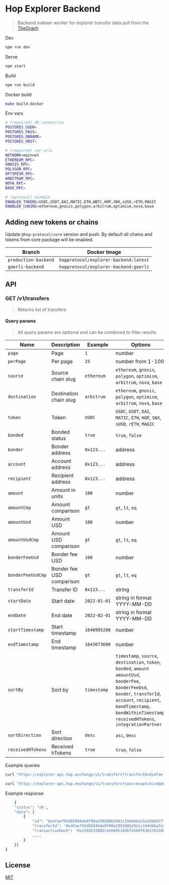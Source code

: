 # Hop Explorer Backend

> Backend indexer worker for explorer transfer data pull from the [TheGraph](https://thegraph.com/)

Dev

```sh
npm run dev
```

Serve

```sh
npm start
```

Build

```sh
npm run build
```

Docker build

```sh
make build-docker
```

Env vars

```sh
# (required) db connection
POSTGRES_USER=
POSTGRES_PASS=
POSTGRES_DBNAME=
POSTGRES_HOST=

# (required) rpc urls
NETWORK=mainnet
ETHEREUM_RPC=
GNOSIS_RPC=
POLYGON_RPC=
OPTIMISM_RPC=
ARBITRUM_RPC=
NOVA_RPC=
BASE_RPC=

# (optional) example
ENABLED_TOKENS=USDC,USDT,DAI,MATIC,ETH,WBTC,HOP,SNX,sUSD,rETH,MAGIC
ENABLED_CHAINS=ethereum,gnosis,polygon,arbitrum,optimism,nova,base
```

## Adding new tokens or chains

Update `@hop-protocol/core` version and push. By default all chains and tokens from core package will be enabled.

| Branch               | Docker Image
| ------------         | -------------------------------------
| `production-backend` | `hopprotocol/explorer-backend:latest`
| `goerli-backend`     | `hopprotocol/explorer-backend:goerli`

## API

### GET /v1/transfers

> Returns list of transfers

#### Query params

> All query params are optional and can be combined to filter results.

| Name | Description | Example | Options |
| ---- | ----------- | ------- | ------- |
| `page` | Page | `1` | number |
| `perPage` | Per page | `25` | number from 1-100 |
| `source` | Source chain slug | `ethereum` | `ethereum`, `gnosis`, `polygon`, `optimism`, `arbitrum`, `nova`, `base` |
| `destination` | Destination chain slug | `arbitrum` | `ethereum`, `gnosis`, `polygon`, `optimism`, `arbitrum`, `nova`, `base` |
| `token` | Token | `USDC` | `USDC`, `USDT`, `DAI`, `MATIC`, `ETH`, `HOP`, `SNX`, `sUSD`, `rETH`, `MAGIC` |
| `bonded` | Bonded status | `true` | `true`, `false` |
| `bonder` | Bonder address | `0x123...` | address |
| `account` | Account address | `0x123...` | address |
| `recipient` | Recipient address | `0x123...` | address |
| `amount` | Amount in units | `100` | number |
| `amountCmp` | Amount comparison | `gt` | `gt`, `lt`, `eq` |
| `amountUsd` | Amount USD | `100` | number |
| `amountUsdCmp` | Amount USD comparison | `gt` | `gt`, `lt`, `eq` |
| `bonderFeeUsd` | Bonder fee USD | `100` | number
| `bonderFeeUsdCmp` | Bonder fee USD comparison | `gt` | `gt`, `lt`, `eq` |
| `transferId` | Transfer ID | `0x123...` | string |
| `startDate` | Start date | `2022-01-01` | string in format YYYY-MM-DD |
| `endDate` | End date | `2022-02-01` | string in format YYYY-MM-DD |
| `startTimestamp` | Start timestamp | `1640995200` | number |
| `endTimestamp` | End timestamp | `1643673600` | number |
| `sortBy` | Sort by | `timestamp` | `timestamp`, `source`, `destination`, `token`, `bonded`, `amount` `amountUsd`, `bonderFee`, `bonderFeeUsd`, `bonder`, `transferId`, `account`, `recipient`, `bondTimestamp`, `bondWithinTimestamp`, `receivedHTokens`, `integrationPartner` |
| `sortDirection` | Sort direction | `desc` | `asc`, `desc` |
| `receivedHTokens` | Received hTokens | `true` | `true`, `false` |

Example queries

```sh
curl "https://explorer-api.hop.exchange/v1/transfers?transferId=0x4faef93d85044de9f90a299208b29d1c19dd4ba31e3d4b677f0a0fe91014b3c5"
```

```sh
curl "https://explorer-api.hop.exchange/v1/transfers?source=optimism&destination=arbitrum&token=ETH&amount=20&amountCmp=gt&startDate=2022-01-30&endDate=2022-01-31"
```

Example response

```sh
    {
    "status": "ok",
    "data": [
        {
            "id": "0x4faef93d85044de9f90a299208b29d1c19dd4ba31e3d4b677f0a0fe91014b3c5",
            "transferId": "0x4faef93d85044de9f90a299208b29d1c19dd4ba31e3d4b677f0a0fe91014b3c5",
            "transactionHash": "0x2294233882cee60d5149b7e560f6362782dd6b16a001de9c1a3c470b74b3387e",
            ....
        }
    }]
}
```

## License

[MIT](LICENSE)

